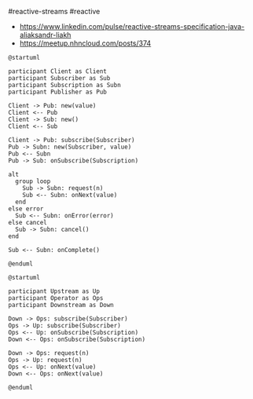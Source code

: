#reactive-streams #reactive

* https://www.linkedin.com/pulse/reactive-streams-specification-java-aliaksandr-liakh
* https://meetup.nhncloud.com/posts/374

```plantuml
@startuml

participant Client as Client
participant Subscriber as Sub
participant Subscription as Subn
participant Publisher as Pub

Client -> Pub: new(value)
Client <-- Pub
Client -> Sub: new()
Client <-- Sub

Client -> Pub: subscribe(Subscriber)
Pub -> Subn: new(Subscriber, value)
Pub <-- Subn
Pub -> Sub: onSubscribe(Subscription)

alt
  group loop
    Sub -> Subn: request(n)
    Sub <-- Subn: onNext(value)
  end
else error
  Sub <-- Subn: onError(error)
else cancel
  Sub -> Subn: cancel()
end

Sub <-- Subn: onComplete()

@enduml
```

```plantuml
@startuml

participant Upstream as Up
participant Operator as Ops
participant Downstream as Down

Down -> Ops: subscribe(Subscriber)
Ops -> Up: subscribe(Subscriber)
Ops <-- Up: onSubscribe(Subscription)
Down <-- Ops: onSubscribe(Subscription)

Down -> Ops: request(n)
Ops -> Up: request(n)
Ops <-- Up: onNext(value)
Down <-- Ops: onNext(value)

@enduml
```

